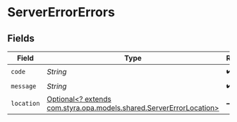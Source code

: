# ServerErrorErrors


## Fields

| Field                                                                                                             | Type                                                                                                              | Required                                                                                                          | Description                                                                                                       |
| ----------------------------------------------------------------------------------------------------------------- | ----------------------------------------------------------------------------------------------------------------- | ----------------------------------------------------------------------------------------------------------------- | ----------------------------------------------------------------------------------------------------------------- |
| `code`                                                                                                            | *String*                                                                                                          | :heavy_check_mark:                                                                                                | N/A                                                                                                               |
| `message`                                                                                                         | *String*                                                                                                          | :heavy_check_mark:                                                                                                | N/A                                                                                                               |
| `location`                                                                                                        | [Optional<? extends com.styra.opa.models.shared.ServerErrorLocation>](../../models/shared/ServerErrorLocation.md) | :heavy_minus_sign:                                                                                                | N/A                                                                                                               |